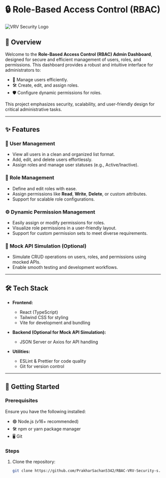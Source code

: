# 🔒 Role-Based Access Control (RBAC)

![VRV Security Logo](https://www.google.com/url?sa=i&url=https%3A%2F%2Fin.linkedin.com%2Fcompany%2Fvrv-security-cum-manpower-agency-opc-private-limited&psig=AOvVaw1gmv2GQcGIw0fgWO7nIeH6&ust=1733046409177000&source=images&cd=vfe&opi=89978449&ved=0CBQQjRxqFwoTCNDQs-zkg4oDFQAAAAAdAAAAABAE)

## 🚀 **Overview**

Welcome to the **Role-Based Access Control (RBAC) Admin Dashboard**, designed for secure and efficient management of users, roles, and permissions. This dashboard provides a robust and intuitive interface for administrators to:
- 🔧 Manage users efficiently.
- 🛠️ Create, edit, and assign roles.
- 🛡️ Configure dynamic permissions for roles.

This project emphasizes security, scalability, and user-friendly design for critical administrative tasks.

---

## ✨ **Features**

### 👥 **User Management**
- View all users in a clean and organized list format.
- Add, edit, and delete users effortlessly.
- Assign roles and manage user statuses (e.g., Active/Inactive).

### 🔐 **Role Management**
- Define and edit roles with ease.
- Assign permissions like **Read**, **Write**, **Delete**, or custom attributes.
- Support for scalable role configurations.

### ⚙️ **Dynamic Permission Management**
- Easily assign or modify permissions for roles.
- Visualize role permissions in a user-friendly layout.
- Support for custom permission sets to meet diverse requirements.

### 🔄 **Mock API Simulation (Optional)**
- Simulate CRUD operations on users, roles, and permissions using mocked APIs.
- Enable smooth testing and development workflows.

---

## 🛠️ **Tech Stack**

- **Frontend:**
  - React (TypeScript)
  - Tailwind CSS for styling
  - Vite for development and bundling

- **Backend (Optional for Mock API Simulation):**
  - JSON Server or Axios for API handling

- **Utilities:**
  - ESLint & Prettier for code quality
  - Git for version control

---

## 🚀 **Getting Started**

### **Prerequisites**
Ensure you have the following installed:
- 🟢 Node.js (v16+ recommended)
- 🛠️ npm or yarn package manager
- 🖥️ Git

### **Steps**
1. Clone the repository:
   ```bash
   git clone https://github.com/PrakharSachan5342/RBAC-VRV-Security-s.git
